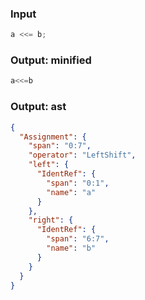 ### Input
```js parse:expr
a <<= b;
```

### Output: minified
```js
a<<=b
```

### Output: ast
```json
{
  "Assignment": {
    "span": "0:7",
    "operator": "LeftShift",
    "left": {
      "IdentRef": {
        "span": "0:1",
        "name": "a"
      }
    },
    "right": {
      "IdentRef": {
        "span": "6:7",
        "name": "b"
      }
    }
  }
}
```
